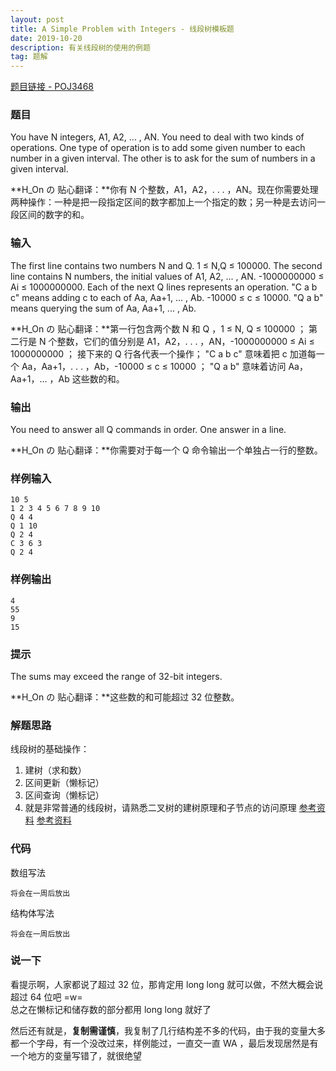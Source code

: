 ```yaml
---
layout: post
title: A Simple Problem with Integers - 线段树模板题
date: 2019-10-20
description: 有关线段树的使用的例题
tag: 题解
---
```


[题目链接 - POJ3468](http://poj.org/problem?id=3468)

### 题目
You have N integers, A1, A2, ... , AN. You need to deal with two kinds of operations. One type of operation is to add some given number to each number in a given interval. The other is to ask for the sum of numbers in a given interval.

**H_On の 贴心翻译：**你有 N 个整数，A1，A2，. . . ，AN。现在你需要处理两种操作：一种是把一段指定区间的数字都加上一个指定的数；另一种是去访问一段区间的数字的和。

### 输入
The first line contains two numbers N and Q. 1 ≤ N,Q ≤ 100000.
The second line contains N numbers, the initial values of A1, A2, ... , AN. -1000000000 ≤ Ai ≤ 1000000000.
Each of the next Q lines represents an operation.
"C a b c" means adding c to each of Aa, Aa+1, ... , Ab. -10000 ≤ c ≤ 10000.
"Q a b" means querying the sum of Aa, Aa+1, ... , Ab.

**H_On の 贴心翻译：**第一行包含两个数 N 和 Q ，1 ≤ N, Q ≤ 100000 ；
第二行是 N 个整数，它们的值分别是 A1，A2，. . . ，AN，-1000000000 ≤ Ai ≤ 1000000000 ；
接下来的 Q 行各代表一个操作；
"C a b c" 意味着把 c 加道每一个 Aa，Aa+1，. . . ，Ab，-10000 ≤ c ≤ 10000 ；
"Q a b" 意味着访问 Aa，Aa+1，... ，Ab 这些数的和。

### 输出
You need to answer all Q commands in order. One answer in a line.

**H_On の 贴心翻译：**你需要对于每一个 Q 命令输出一个单独占一行的整数。

### 样例输入
```
10 5
1 2 3 4 5 6 7 8 9 10
Q 4 4
Q 1 10
Q 2 4
C 3 6 3
Q 2 4
```

### 样例输出
```
4
55
9
15
```

### 提示
The sums may exceed the range of 32-bit integers.

**H_On の 贴心翻译：**这些数的和可能超过 32 位整数。

### 解题思路
线段树的基础操作：
1. 建树（求和数）
2. 区间更新（懒标记）
3. 区间查询（懒标记）
4. 就是非常普通的线段树，请熟悉二叉树的建树原理和子节点的访问原理 [参考资料](https://hybrogen.github.io/2019/09/SegmentTree/) [参考资料](https://hybrogen.github.io/2019/09/SegmentTree2/)

### 代码
数组写法
```
将会在一周后放出
```

结构体写法
```
将会在一周后放出
```

### 说一下
看提示啊，人家都说了超过 32 位，那肯定用 long long 就可以做，不然大概会说超过 64 位吧 =w=<br>
总之在懒标记和储存数的部分都用 long long 就好了

然后还有就是，**复制需谨慎**，我复制了几行结构差不多的代码，由于我的变量大多都一个字母，有一个没改过来，样例能过，一直交一直 WA ，最后发现居然是有一个地方的变量写错了，就很绝望
